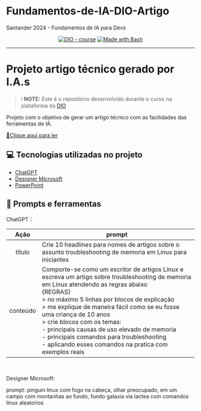 # Fundamentos-de-IA-DIO-Artigo
Santander 2024 - Fundamentos de IA para Devs

 

<p align="center">
<a href="https://dio.me/"><img src="https://img.shields.io/badge/DIO-Course-28DA77?logo=youtube" alt="DIO - course"></a>
<a href="https://www.gnu.org/software/bash/" title="Go to Bash homepage"><img src="https://img.shields.io/badge/Prompt-Project-blue?logo=gnu-bash&amp;logoColor=white" alt="Made with Bash"></a></p>

-------




# Projeto artigo técnico gerado por I.A.s


 > ℹ️ **NOTE:** Este é o repositório desenvolvido durante o curso na plataforma da [DIO](https://dio.me)

Projeto com o objetivo de gerar um artigo técnico com as facilidades das ferramentas de IA. 

<a href="https://web.dio.me/articles/troubleshooting-de-memoria-no-linux-dicas-para-iniciantes?back=%2Farticles&open-modal=true&page=1&order=oldest" title="View PDF now"> 📕Clique aqui para ler</a>

## 💻 Tecnologias utilizadas no projeto

- [ChatGPT](https://chat.openai.com/) 
- [Designer Microsoft ](https://designer.microsoft.com/)
- [PowerPoint](https://www.microsoft.com/en/microsoft-365/powerpoint)


## 📄 Prompts e ferramentas


ChatGPT：

|   Ação   |  prompt                                                                                                                                                                                                                                                                         |
| :------: | ------------------------------------------------------------------------------------------------------------------------------------------------------------------------------------------------------------------------------------------------------------------------------ |
|  título  | Crie 10 headlines para nomes de artigos sobre o assunto troubleshooting de memoria em Linux para iniciantes                                                                                                                                                                                                    |
| conteúdo | Comporte-se como um escritor de artigos Linux e escreva um artigo sobre troubleshooting de memoria em Linux atendendo as regras abaixo <br> {REGRAS}<br> > no máximo 5 linhas por blocos de explicação <br> > me explique de maneira fácil como se eu fosse uma criança de 10 anos <br> > crie blocos com os temas: <br> - principais causas de uso elevado de memoria <br> - principais comandos para troubleshooting <br> - aplicando esses comandos na pratica com exemplos reais |
<br>


Designer Microsoft: 

prompt:
pinguin linux com fogo na cabeça, olhar preocupado, em um campo com montanhas ao fundo, fundo galaxia via lactea com comandos linux aleatorios



